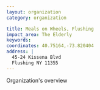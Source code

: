 ```yaml
---
layout: organization
category: organization

title: Meals on Wheels, Flushing
impact_area: The Elderly
keywords: 
coordinates: 40.75164,-73.820404
address: |
  45-24 Kissena Blvd
  Flushing NY 11355
---
```

Organization's overview
